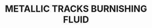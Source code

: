 ---
title: "METALLIC TRACKS BURNISHING FLUID"
price: "900" 
desc: "Tečnost za patiniranje"
img_path: "/assets/img/A.MIG-2020.jpg"
brand: AMMO
available: true
special_offer: false
new: false
soon: false
cat: "Weathering"
subcat: "wet-dodaci"
subsubcat: "wet-pigmenti"
sifra: "A.MIG-2020"
---